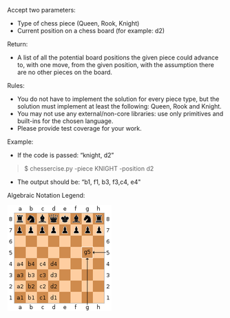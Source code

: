 Accept two parameters:
- Type of chess piece (Queen, Rook, Knight)
- Current position on a chess board (for example: d2)

Return:
- A list of all the potential board positions the given piece could advance to, with one move, from the given position, with the assumption there are no other pieces on the board.

Rules:
- You do not have to implement the solution for every piece type, but the solution must implement at least the following: Queen, Rook and Knight.
- You may not use any external/non-core libraries: use only primitives and built-ins for the chosen language.
- Please provide test coverage for your work.

Example:
- If the code is passed:  “knight, d2”
>    $ chessercise.py -piece KNIGHT -position d2
- The output should be:  “b1, f1, b3, f3,c4, e4"

Algebraic Notation Legend: 

![Chess Board](chessboard.png "Chess Board")
